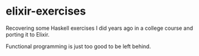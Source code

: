 # elixir-exercises
Recovering some Haskell exercises I did years ago in a college course and porting it to Elixir.

Functional programming is just too good to be left behind.
